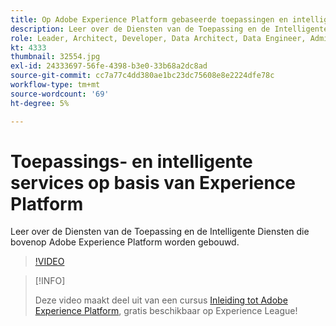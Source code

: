 ```yaml
---
title: Op Adobe Experience Platform gebaseerde toepassingen en intelligente services
description: Leer over de Diensten van de Toepassing en de Intelligente Diensten die bovenop Adobe Experience Platform worden gebouwd.
role: Leader, Architect, Developer, Data Architect, Data Engineer, Admin, User
kt: 4333
thumbnail: 32554.jpg
exl-id: 24333697-56fe-4398-b3e0-33b68a2dc8ad
source-git-commit: cc7a77c4dd380ae1bc23dc75608e8e2224dfe78c
workflow-type: tm+mt
source-wordcount: '69'
ht-degree: 5%

---
```


# Toepassings- en intelligente services op basis van Experience Platform

Leer over de Diensten van de Toepassing en de Intelligente Diensten die bovenop Adobe Experience Platform worden gebouwd.

>[!VIDEO](https://video.tv.adobe.com/v/32554?quality=12&learn=on)

>[!INFO]
>
> Deze video maakt deel uit van een cursus [Inleiding tot Adobe Experience Platform](https://experienceleague.adobe.com/?recommended=ExperiencePlatform-U-1-2020.1), gratis beschikbaar op Experience League!

